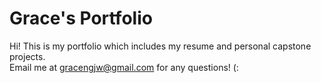 # Grace's Portfolio
Hi! This is my portfolio which includes my resume and personal capstone projects.  
Email me at gracengjw@gmail.com for any questions! (:
